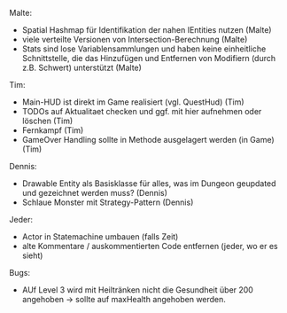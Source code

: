 Malte:

- Spatial Hashmap für Identifikation der nahen IEntities nutzen (Malte)
- viele verteilte Versionen von Intersection-Berechnung (Malte)
- Stats sind lose Variablensammlungen und haben keine einheitliche Schnittstelle, die das Hinzufügen und Entfernen von
  Modifiern (durch z.B. Schwert) unterstützt (Malte)

Tim:

- Main-HUD ist direkt im Game realisiert (vgl. QuestHud) (Tim)
- TODOs auf Aktualitaet checken und ggf. mit hier aufnehmen oder löschen (Tim)
- Fernkampf (Tim)
- GameOver Handling sollte in Methode ausgelagert werden (in Game) (Tim)

Dennis:

- Drawable Entity als Basisklasse für alles, was im Dungeon geupdated und gezeichnet werden muss? (Dennis)
- Schlaue Monster mit Strategy-Pattern (Dennis)

Jeder:

- Actor in Statemachine umbauen (falls Zeit)
- alte Kommentare / auskommentierten Code entfernen (jeder, wo er es sieht)

Bugs:

- AUf Level 3 wird mit Heiltränken nicht die Gesundheit über 200 angehoben ->
  sollte auf maxHealth angehoben werden.
